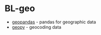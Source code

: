 # BL-geo

- [geopandas](https://github.com/geopandas/geopandas) - pandas for geographic data
- [geopy](https://github.com/geopy/geopy) - geocoding data
